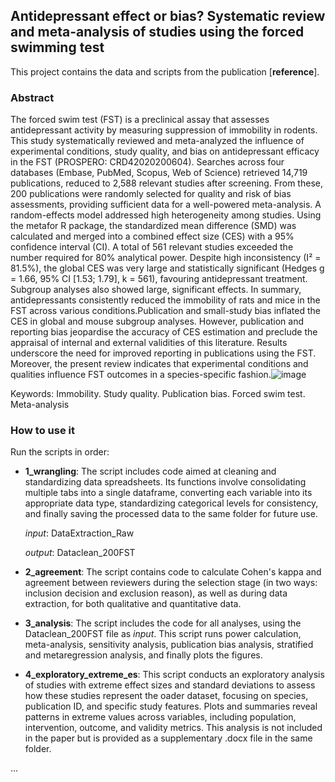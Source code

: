<!--
---
editor_options: 
  markdown: 
    wrap: 72
---
-->

## Antidepressant effect or bias? Systematic review and meta-analysis of studies using the forced swimming test

This project contains the data and scripts from the publication
[**reference**].

### Abstract

The forced swim test (FST) is a preclinical assay that assesses antidepressant activity by measuring suppression of immobility in rodents. This study systematically reviewed and meta-analyzed the influence of experimental conditions, study quality, and bias on antidepressant efficacy in the FST (PROSPERO: CRD42020200604). Searches across four databases (Embase, PubMed, Scopus, Web of Science) retrieved 14,719 publications, reduced to 2,588 relevant studies after screening. From these, 200 publications were randomly selected for quality and risk of bias assessments, providing sufficient data for a well-powered meta-analysis. A random-effects model addressed high heterogeneity among studies. Using the metafor R package, the standardized mean difference (SMD) was calculated and merged into a combined effect size (CES) with a 95% confidence interval (CI). A total of 561 relevant studies exceeded the number required for 80% analytical power. Despite high inconsistency (I² = 81.5%), the global CES was very large and statistically significant (Hedges g = 1.66, 95% CI [1.53; 1.79], k = 561), favouring antidepressant treatment. Subgroup analyses also showed large, significant effects. In summary, antidepressants consistently reduced the immobility of rats and mice in the FST across various conditions.Publication and small-study bias inflated the CES in global and mouse subgroup analyses. However, publication and reporting bias jeopardise the accuracy of CES estimation and preclude the appraisal of internal and external validities of this literature. Results underscore the need for improved reporting in publications using the FST. Moreover, the present review indicates that experimental conditions and qualities influence FST outcomes in a species-specific fashion.![image](https://github.com/user-attachments/assets/7f91bba1-0b55-401e-869d-0ff522e0c573)

Keywords: Immobility. Study quality. Publication bias. Forced swim test. Meta-analysis 

### How to use it

Run the scripts in order:

-   **1_wrangling**: The script includes code aimed at cleaning and
    standardizing data spreadsheets. Its functions involve consolidating
    multiple tabs into a single dataframe, converting each variable into
    its appropriate data type, standardizing categorical levels for
    consistency, and finally saving the processed data to the same
    folder for future use.

    *input*: DataExtraction_Raw

    *output*: Dataclean_200FST

-   **2_agreement**: The script contains code to calculate Cohen's kappa
    and agreement between reviewers during the selection stage (in two
    ways: inclusion decision and exclusion reason), as well as during
    data extraction, for both qualitative and quantitative data.

-   **3_analysis**: The script includes the code for all analyses, using
    the Dataclean_200FST file as *input*. This script runs power
    calculation, meta-analysis, sensitivity analysis, publication bias
    analysis, stratified and metaregression analysis, and finally plots
    the figures.

-   **4_exploratory_extreme_es**: This script conducts an exploratory analysis of studies with extreme effect sizes and standard deviations to assess how these studies represent the   oader dataset, focusing on species, publication ID, and specific study features. Plots and summaries reveal patterns in extreme values across variables, including population,  intervention, outcome, and validity metrics. This analysis is not included in the paper but is provided as a supplementary .docx file in the same folder.

...
